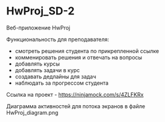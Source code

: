 # HwProj_SD-2

Веб-приложение HwProj


Функциональность для преподавателя:
- смотреть решения студента по прикрепленной ссылке
- комменировать решения и отвечать на вопросы
- добавлять курсы
- добавлять задачи в курс
- создавать дедлайны для задач
- наблюдать за прогрессом студента


Ссылка на проект - https://ninjamock.com/s/4ZLFKRx


Диаграмма активностей для потока экранов в файле HwProj_diagram.png
